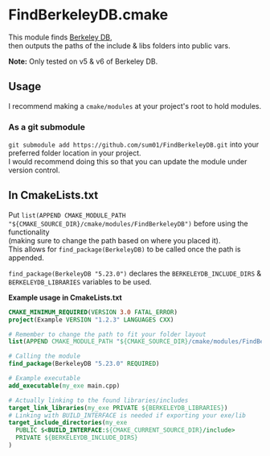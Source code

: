 # FindBerkeleyDB.cmake

This module finds [Berkeley DB](http://www.oracle.com/technetwork/database/database-technologies/berkeleydb/overview/index.html),\
then outputs the paths of the include & libs folders into public vars.

**Note:** Only tested on v5 & v6 of Berkeley DB.

## Usage

I recommend making a `cmake/modules` at your project's root to hold modules.

### As a git submodule

`git submodule add https://github.com/sum01/FindBerkeleyDB.git` into your preferred folder location in your project.  
I would recommend doing this so that you can update the module under version control.

## In CmakeLists.txt

Put `list(APPEND CMAKE_MODULE_PATH "${CMAKE_SOURCE_DIR}/cmake/modules/FindBerkeleyDB")` before using the functionality\
(making sure to change the path based on where you placed it).  
This allows for `find_package(BerkeleyDB)` to be called once the path is appended.

`find_package(BerkeleyDB "5.23.0")` declares the `BERKELEYDB_INCLUDE_DIRS` & `BERKELEYDB_LIBRARIES` variables to be used.

**Example usage in CmakeLists.txt**

```cmake
CMAKE_MINIMUM_REQUIRED(VERSION 3.0 FATAL_ERROR)
project(Example VERSION "1.2.3" LANGUAGES CXX)

# Remember to change the path to fit your folder layout
list(APPEND CMAKE_MODULE_PATH "${CMAKE_SOURCE_DIR}/cmake/modules/FindBerkeleyDB")

# Calling the module
find_package(BerkeleyDB "5.23.0" REQUIRED)

# Example executable
add_executable(my_exe main.cpp)

# Actually linking to the found libraries/includes
target_link_libraries(my_exe PRIVATE ${BERKELEYDB_LIBRARIES})
# Linking with BUILD_INTERFACE is needed if exporting your exe/lib
target_include_directories(my_exe
  PUBLIC $<BUILD_INTERFACE:${CMAKE_CURRENT_SOURCE_DIR}/include>
  PRIVATE ${BERKELEYDB_INCLUDE_DIRS}
)
```
